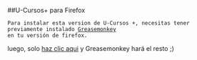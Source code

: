 ##U-Cursos+ para Firefox

<code>Para instalar esta version de U-Cursos +, necesitas tener previamente instalado [Greasemonkey](https://addons.mozilla.org/es/firefox/addon/greasemonkey/) en tu versión de firefox.</code>

luego, solo [haz clic aqui](https://github.com/MALLER-LAGOON/Firefox_ucursos_plus/raw/master/13122014.user.js) y Greasemonkey hará el resto ;)